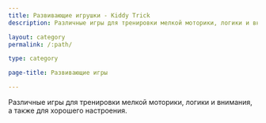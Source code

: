 ```yaml
---
title: Развивающие игрушки - Kiddy Trick
description: Различные игры для тренировки мелкой моторики, логики и внимания, а также для хорошего настроения.

layout: category
permalink: /:path/

type: category

page-title: Развивающие игры

---
```

Различные игры для тренировки мелкой моторики, логики и внимания, а также для хорошего настроения.